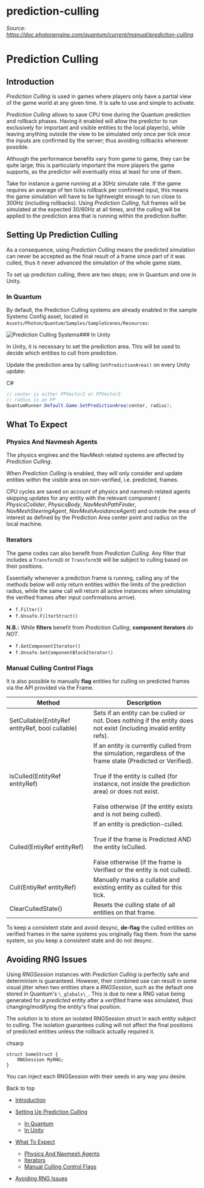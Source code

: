 # prediction-culling

_Source: https://doc.photonengine.com/quantum/current/manual/prediction-culling_

# Prediction Culling

## Introduction

_Prediction Culling_ is used in games where players only have a partial view of the game world at any given time. It is safe to use and simple to activate.

_Prediction Culling_ allows to save CPU time during the Quantum prediction and rollback phases. Having it enabled will allow the predictor to run exclusively for important and visible entities to the local player(s), while leaving anything outside the view to be simulated only once per tick once the inputs are confirmed by the server; thus avoiding rollbacks wherever possible.

Although the performance benefits vary from game to game, they can be quite large; this is particularly important the more players the game supports, as the predictor will eventually miss at least for one of them.

Take for instance a game running at a 30Hz simulate rate. If the game requires an average of ten ticks rollback per confirmed input, this means the game simulation will have to be lightweight enough to run close to 300Hz (including rollbacks). Using _Prediction Culling_, full frames will be simulated at the expected 30/60Hz at all times, and the culling will be applied to the prediction area that is running within the prediction buffer.

## Setting Up Prediction Culling

As a consequence, using _Prediction Culling_ means the predicted simulation can never be accepted as the final result of a frame since part of it was culled, thus it never advanced the simulation of the whole game state.

To set up prediction culling, there are two steps; one in Quantum and one in Unity.

### In Quantum

By default, the Prediction Culling systems are already enabled in the sample Systems Config asset, located in `Assets/Photon/Quantum/Samples/SampleScenes/Resources`:

![Prediction Culling Systems](https://doc.photonengine.com/docs/img/quantum/v3/manual/prediction-culling-systems.png)### In Unity

In Unity, it is necessary to set the prediction area. This will be used to decide which entities to cull from prediction.

Update the prediction area by calling `SetPredictionArea()` on every Unity update:

C#

```csharp
// center is either FPVector2 or FPVector3
// radius is an FP
QuantumRunner.Default.Game.SetPredictionArea(center, radius);

```

## What To Expect

### Physics And Navmesh Agents

The physics engines and the NavMesh related systems are affected by _Prediction Culling_.

When _Prediction Culling_ is enabled, they will only consider and update entities within the visible area on non-verified, i.e. predicted, frames.

CPU cycles are saved on account of physics and navmesh related agents skipping updates for any entity with the relevant component ( _PhysicsCollider_, _PhysicsBody_, _NavMeshPathFinder_, _NavMeshSteeringAgent_, _NavMeshAvoidanceAgent_) and outside the area of interest as defined by the Prediction Area center point and radius on the local machine.

### Iterators

The game codes can also benefit from _Prediction Culling_. Any filter that includes a `Transform2D` or `Transform3D` will be subject to culling based on their positions.

Essentially whenever a prediction frame is running, calling any of the methods below will only return entities within the limits of the prediction radius, while the same call will return all active instances when simulating the verified frames after input confirmations arrive).

- `f.Filter()`
- `f.Unsafe.FilterStruct()`

**N.B.:** While **filters** benefit from _Prediction Culling_, **component iterators** _do NOT_.

- `f.GetComponentIterator()`
- `f.Unsafe.GetComponentBlockIterator()`

### Manual Culling Control Flags

It is also possible to manually **flag** entities for culling on predicted frames via the API provided via the Frame.

| Method | Description |
| --- | --- |
| SetCullable(EntityRef entityRef, bool cullable) | Sets if an entity can be culled or not. Does nothing if the entity does not exist (including invalid entity refs). |
| IsCulled(EntityRef entityRef) | If an entity is currently culled from the simulation, regardless of the frame state (Predicted or Verified).<br> <br>True if the entity is culled (for instance, not inside the prediction area) or does not exist.<br> <br>False otherwise (if the entity exists and is not being culled). |
| Culled(EntiyRef entityRef) | If an entity is prediction-culled.<br> <br>True if the frame is Predicted AND the entity IsCulled.<br> <br>False otherwise (if the frame is Verified or the entity is not culled). |
| Cull(EntiyRef entityRef) | Manually marks a cullable and existing entity as culled for this tick. | Does nothing if the entity does not exist or is not cullable. |
| ClearCulledState() | Resets the culling state of all entities on that frame. | Called automatically at the beginning of every frame simulation. |

To keep a consistent state and avoid desync, **de-flag** the culled entities on verified frames in the same systems you originally flag them. from the same system, so you keep a consistent state and do not desync.

## Avoiding RNG Issues

Using _RNGSession_ instances with _Prediction Culling_ is perfectly safe and determinism is guaranteed. However, their combined use can result in some visual jitter when two entities share a _RNGSession_, such as the default one stored in Quantum's `\_globals\_`. This is due to new a RNG value being generated for a _predicted_ entity after a _verifited_ frame was simulated, thus changing/modifying the entity's final position.

The solution is to store an isolated RNGSession struct in each entity subject to culling. The isolation guarantees culling will not affect the final positions of predicted entities unless the rollback actually required it.

chsarp

```chsarp
struct SomeStruct {
    RNGSession MyRNG;
}

```

You can inject each RNGSession with their seeds in any way you desire.

Back to top

- [Introduction](#introduction)
- [Setting Up Prediction Culling](#setting-up-prediction-culling)

  - [In Quantum](#in-quantum)
  - [In Unity](#in-unity)

- [What To Expect](#what-to-expect)

  - [Physics And Navmesh Agents](#physics-and-navmesh-agents)
  - [Iterators](#iterators)
  - [Manual Culling Control Flags](#manual-culling-control-flags)

- [Avoiding RNG Issues](#avoiding-rng-issues)